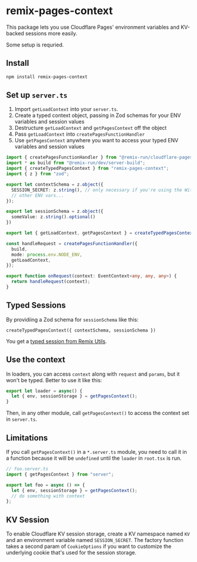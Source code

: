 # remix-pages-context

This package lets you use Cloudflare Pages' environment variables and KV-backed sessions more easily.

Some setup is requried.

## Install

```sh
npm install remix-pages-context
```

## Set up `server.ts`

1. Import `getLoadContext` into your `server.ts`. 
2. Create a typed context object, passing in Zod schemas for your ENV variables and session values 
3. Destructure `getLoadContext` and `getPagesContext` off the object
4. Pass `getLoadContext` into `createPagesFunctionHandler`
5. Use `getPagesContext` anywhere you want to access your typed ENV variables and session values

```ts
import { createPagesFunctionHandler } from "@remix-run/cloudflare-pages";
import * as build from "@remix-run/dev/server-build";
import { createTypedPagesContext } from "remix-pages-context";
import { z } from "zod";

export let contextSchema = z.object({
  SESSION_SECRET: z.string(), // only necessary if you're using the WithSession variant
  // other ENV vars...
});

export let sessionSchema = z.object({
  someValue: z.string().optional()
})

export let { getLoadContext, getPagesContext } = createTypedPagesContext({contextSchema, sessionSchema});

const handleRequest = createPagesFunctionHandler({
  build,
  mode: process.env.NODE_ENV,
  getLoadContext,
});

export function onRequest(context: EventContext<any, any, any>) {
  return handleRequest(context);
}
```

## Typed Sessions

By providiing a Zod schema for `sessionSchema` like this:

```
createTypedPagesContext({ contextSchema, sessionSchema })
```

You get a [typed session from Remix Utils](https://github.com/sergiodxa/remix-utils#typed-sessions).

## Use the context

In loaders, you can access `context` along with `request` and `params`, but it won't be typed. Better to use it like this:

```ts
export let loader = async() {
  let { env, sessionStorage } = getPagesContext();
}
```

Then, in any other module, call `getPagesContext()` to access the context set in `server.ts`.

## Limitations

If you call `getPagesContext()` in a `*.server.ts` module, you need to call it in a function because it will be `undefined`
until the `loader` in `root.tsx` is run.

```ts
// foo.server.ts
import { getPagesContext } from "server";

export let foo = async () => {
  let { env, sessionStorage } = getPagesContext();
  // do something with context
};
```

## KV Session

To enable Cloudflare KV session storage, create a KV namespace named `KV` and
an environment variable named `SESSION_SECRET`. The factory function takes a
second param of `CookieOptions` if you want to customize the underlying cookie
that's used for the session storage.
